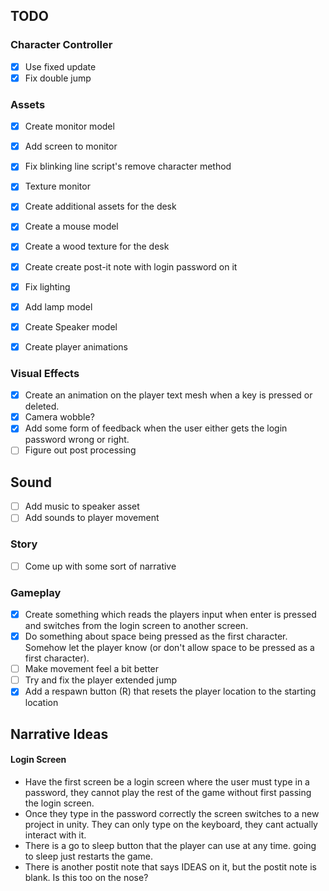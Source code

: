 ## TODO
### Character Controller
- [x] Use fixed update
- [x] Fix double jump

### Assets
- [x] Create monitor model
- [x] Add screen to monitor
- [x] Fix blinking line script's remove character method
- [x] Texture monitor
- [x] Create additional assets for the desk
- [x] Create a mouse model
- [x] Create a wood texture for the desk
- [x] Create create post-it note with login password on it
- [x] Fix lighting
- [x] Add lamp model
- [x] Create Speaker model
- [x] Create player animations


### Visual Effects
- [x] Create an animation on the player text mesh when a key is pressed or deleted.
- [x] Camera wobble?
- [x] Add some form of feedback when the user either gets the login password wrong or right.
- [ ] Figure out post processing

## Sound
- [ ] Add music to speaker asset
- [ ] Add sounds to player movement

### Story
- [ ] Come up with some sort of narrative

### Gameplay
- [X] Create something which reads the players input when enter is pressed and switches from the login screen to another screen.
- [X] Do something about space being pressed as the first character. Somehow let the player know (or don't allow space to be pressed as a first character).
- [ ] Make movement feel a bit better
- [ ] Try and fix the player extended jump
- [x] Add a respawn button (R) that resets the player location to the starting location

## Narrative Ideas

#### Login Screen
- Have the first screen be a login screen where the user must type in a password, they cannot play the rest of the game without first passing the login screen.
- Once they type in the password correctly the screen switches to a new project in unity. They can only type on the keyboard, they cant actually interact with it. 
- There is a go to sleep button that the player can use at any time. going to sleep just restarts the game.
- There is another postit note that says IDEAS on it, but the postit note is blank. Is this too on the nose?